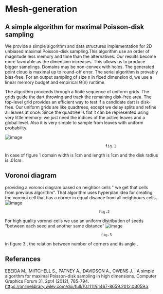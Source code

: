 # Mesh-generation <br>
## A simple algorithm for maximal Poisson-disk sampling 
We provide a simple algorithm and data structures implementation  for 2D unbiased maximal Poisson-disk sampling.This algorithm use an order of magnitude less memory and time 
than the alternatives. 
Our results become more favorable as the dimension increases. This allows us to produce bigger samplings. Domains may be non-convex with holes.
The generated point cloud is maximal up to round-off error. The serial algorithm is provably bias-free. For an output sampling of size n in fixed dimension d,
we use a linear memory budget and empirical Θ(n) runtime.


The algorithm proceeds through a finite sequence of uniform grids. The grids guide the dart throwing and track
the remaining disk-free area. The top-level grid provides an efficient way to test if a candidate dart is disk-free.
Our uniform grids are like quadtrees, except we delay splits and refine all leaves at once. Since the quadtree is
flat it can be represented using very little memory: we just need the indices of the active leaves and a global level.
Also it is very simple to sample from leaves with uniform probability.

![image](https://user-images.githubusercontent.com/67281513/127719944-d3bf3a3f-8258-4ee4-b14e-de5f29e9b5f7.png)

                                                  fig.1
In case of figure 1 domain width is 1cm and length is 1cm  and the disk radius is .01cm .

## Voronoi diagram
providing a voronoi diagram based on neighbor cells " we get that cells from previous algorithm".
That algorithm uses hyperplan idea for creating the voronoi cell that has a corner in equal disance from all neighbours cells.
![image](https://user-images.githubusercontent.com/67281513/138172654-ef4ecb27-df28-4a0e-95ed-0de293df90ee.png)              
                                               
                                               fig.2
For high quality voronoi cells we use an uniform distribution of seeds "between each seed and another same distance" 
![image](https://user-images.githubusercontent.com/67281513/138172952-c4605243-0c9a-492c-94e3-b426e9cae3f7.png)
                                                
                                                fig.3
in figure 3 , the relation between number of corners and its angle .

## Referances

EBEIDA M., MiITCHELL S., PATNEY A., DAVIDSON A., OWENS J. : A simple algorithm for maximal Poisson-disk sampling in high dimensions. Computer Graphics Forum 31, 2pt4 (2012), 785-794. 
https://onlinelibrary.wiley.com/doi/full/10.1111/j.1467-8659.2012.03059.x

